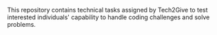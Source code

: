 This repository contains technical tasks assigned by Tech2Give to test interested individuals' capability to handle coding challenges and solve problems.

